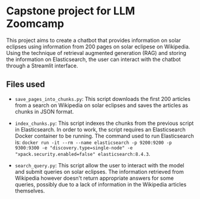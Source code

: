# Capstone project for LLM Zoomcamp

This project aims to create a chatbot that provides information on solar eclipses using information from 200 pages on solar eclipese on Wikipedia. Using the technique of retrieval augmented generation (RAG) and storing the information on Elasticsearch, the user can interact with the chatbot through a Streamlit interface.

## Files used

* `save_pages_into_chunks.py`: This script downloads the first 200 articles from a search on Wikipedia on solar eclipses and saves the articles as chunks in JSON format.

* `index_chunks.py`: This script indexes the chunks from the previous script in Elasticsearch. In order to work, the script requires an Elasticsearch Docker container to be running. The command used to run Elasticsearch is: `docker run -it --rm --name elasticsearch -p 9200:9200 -p 9300:9300 -e "discovery.type=single-node" -e "xpack.security.enabled=false" elasticsearch:8.4.3`.

* `search_query.py`: This script allow the user to interact with the model and submit queries on solar eclipses. The information retrieved from Wikipedia however doesn't return appropriate answers for some queries, possibly due to a lack of information in the Wikipedia articles themselves.
